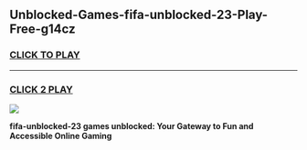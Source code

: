 
## Unblocked-Games-fifa-unblocked-23-Play-Free-g14cz
<h3>
<a href="https://premium76.site?title=fifa-unblocked-23&ref=18A1">CLICK TO PLAY</a></h3>
<hr>

<h3>
<a href="https://premium76.site?title=fifa-unblocked-23&ref=18A1">CLICK 2 PLAY</a>
  
</h3>

<a href="https://premium76.site?title=fifa-unblocked-23&ref=18A1"><img src="https://clearcache.store/games.png"></a>


**fifa-unblocked-23 games unblocked: Your Gateway to Fun and Accessible Online Gaming**
